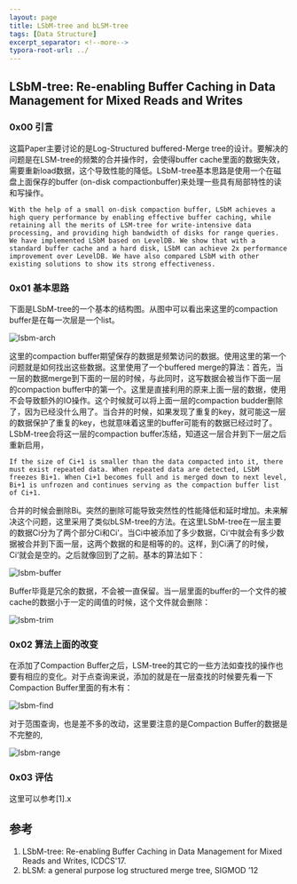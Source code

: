 ```yaml
---
layout: page
title: LSbM-tree and bLSM-tree
tags: [Data Structure]
excerpt_separator: <!--more-->
typora-root-url: ../
---
```


## LSbM-tree: Re-enabling Buffer Caching in Data Management for Mixed Reads and Writes

### 0x00 引言

  这篇Paper主要讨论的是Log-Structured buffered-Merge tree的设计。要解决的问题是在LSM-tree的频繁的合并操作时，会使得buffer cache里面的数据失效，需要重新load数据，这个导致性能的降低。LSbM-tree基本思路是使用一个在磁盘上面保存的buffer (on-disk compactionbuffer)来处理一些具有局部特性的读和写操作。

```
With the help of a small on-disk compaction buffer, LSbM achieves a high query performance by enabling effective buffer caching, while retaining all the merits of LSM-tree for write-intensive data processing, and providing high bandwidth of disks for range queries. We have implemented LSbM based on LevelDB. We show that with a standard buffer cache and a hard disk, LSbM can achieve 2x performance improvement over LevelDB. We have also compared LSbM with other existing solutions to show its strong effectiveness.
```

### 0x01 基本思路

下面是LSbM-tree的一个基本的结构图。从图中可以看出来这里的compaction buffer是在每一次层是一个list。

![lsbm-arch](/assets/img/lsbm-arch.png)

  这里的compaction buffer期望保存的数据是频繁访问的数据。使用这里的第一个问题就是如何找出这些数据。这里使用了一个buffered merge的算法：首先，当一层的数据merge到下面的一层的时候，与此同时，这写数据会被当作下面一层的compaction buffer中的第一个。这里是直接利用的原来上面一层的数据，使用不会导致额外的IO操作。这个时候就可以将上面一层的compaction budder删除了，因为已经没什么用了。当合并的时候，如果发现了重复的key，就可能这一层的数据保护了重复的key，也就意味着这里的buffer可能有的数据已经过时了。LSbM-tree会将这一层的compaction buffer冻结，知道这一层合并到下一层之后重新启用，

```
If the size of Ci+1 is smaller than the data compacted into it, there must exist repeated data. When repeated data are detected, LSbM freezes Bi+1. When Ci+1 becomes full and is merged down to next level, Bi+1 is unfrozen and continues serving as the compaction buffer list of Ci+1.
```

合并的时候会删除Bi。突然的删除可能导致突然性的性能降低和延时增加。未来解决这个问题，这里采用了类似bLSM-tree的方法。在这里LSbM-tree在一层主要的数据Ci分为了两个部分Ci和Ci'。当Ci中被添加了多少数据，Ci‘中就会有多少数据被合并到下面一层，这两个数据的和是相等的的。这样，到Ci满了的时候，Ci‘就会是空的。之后就像回到了之前。基本的算法如下：

![lsbm-buffer](/assets/img/lsbm-buffer.png)

 Buffer毕竟是冗余的数据，不会被一直保留。当一层里面的buffer的一个文件的被cache的数据小于一定的阈值的时候，这个文件就会删除：

![lsbm-trim](/assets/img/lsbm-trim.png)

### 0x02 算法上面的改变

  在添加了Compaction Buffer之后，LSM-tree的其它的一些方法如查找的操作也要有相应的变化。对于点查询来说，添加的就是在一层查找的时候要先看一下Compaction Buffer里面的有木有：

![lsbm-find](/assets/img/lsbm-find.png)

 对于范围查询，也是差不多的改动，这里要注意的是Compaction Buffer的数据是不完整的,

![lsbm-range](/assets/img/lsbm-range.png)

### 0x03 评估

 这里可以参考[1].x

## 参考

1. LSbM-tree: Re-enabling Buffer Caching in Data Management for Mixed Reads and Writes, ICDCS'17.
2. bLSM: a general purpose log structured merge tree, SIGMOD ’12